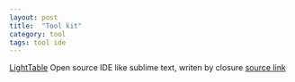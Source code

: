 ```yaml
---
layout: post
title:  "Tool kit"
category: tool
tags: tool ide
---
```


[LightTable][light_table]
Open source IDE like sublime text, writen by closure
[source link][lt_github]

[light_table]: http://www.lighttable.com/
[lt_github]: https://github.com/LightTable/LightTable